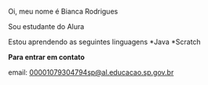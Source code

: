 Oi, meu nome é Bianca Rodrigues

Sou estudante do Alura 

Estou aprendendo as seguintes linguagens 
*Java
*Scratch

**Para entrar em contato**

email: 00001079304794sp@al.educacao.sp.gov.br
